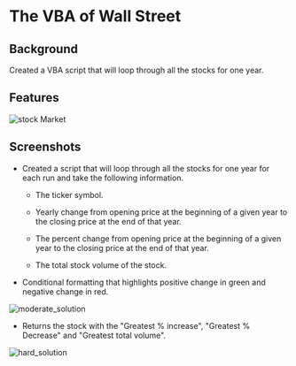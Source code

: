 # The VBA of Wall Street

## Background

Created a VBA script that will loop through all the stocks for one year.
## Features

![stock Market](Images/stockmarket.jpg)

## Screenshots
* Created a script that will loop through all the stocks for one year for each run and take the following information.

  * The ticker symbol.

  * Yearly change from opening price at the beginning of a given year to the closing price at the end of that year.

  * The percent change from opening price at the beginning of a given year to the closing price at the end of that year.

  * The total stock volume of the stock.

* Conditional formatting that highlights positive change in green and negative change in red.

![moderate_solution](Images/moderate_solution.png)

* Returns the stock with the "Greatest % increase", "Greatest % Decrease" and "Greatest total volume".

![hard_solution](Images/hard_solution.png)
